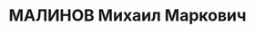 ---
title: МАЛИНОВ Михаил Маркович
description: "Род. в 1893, Киев, русский, обр.: низшее, член ВКП(б). Проживал: Ростов-на-Дону,\
  \ ул.Энгельса, д.132. 2-й секретарь Азово-Черноморского крайкома ВКП(б) и начальник\
  \ Азово-Черноморского краевого земельного управления. \n  Арестован 23.05.1937.\
  \ Обв. в шпионаже и участии в к.-р. террористической организации. Приговор: ВК ВС\
  \ СССР, 29.10.1937 – ВМН. Расстрелян 30.10.1937, г.Москва. \n  Реабилитирован ВК\
  \ ВС СССР 15.09.1956"
---